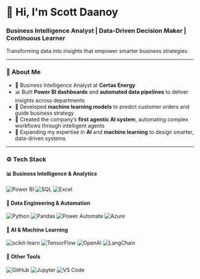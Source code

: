# 👋 Hi, I'm Scott Daanoy
### Business Intelligence Analyst | Data-Driven Decision Maker | Continuous Learner
Transforming data into insights that empower smarter business strategies.

---

### 💬 About Me
- 💼 Business Intelligence Analyst at **Certas Energy**  
- 📊 Built **Power BI dashboards** and **automated data pipelines** to deliver insights across departments  
- 🧠 Developed **machine learning models** to predict customer orders and guide business strategy  
- 🤖 Created the company’s **first agentic AI system**, automating complex workflows through intelligent agents  
- 🌱 Expanding my expertise in **AI** and **machine learning** to design smarter, data-driven systems  

---

### ⚙️ Tech Stack

#### 📊 Business Intelligence & Analytics
![Power BI](https://img.shields.io/badge/Power%20BI-F2C811?style=flat&logo=power-bi&logoColor=black)
![SQL](https://img.shields.io/badge/SQL-336791?style=flat&logo=postgresql&logoColor=white)
![Excel](https://img.shields.io/badge/Excel-217346?style=flat&logo=microsoft-excel&logoColor=white)

#### 💾 Data Engineering & Automation
![Python](https://img.shields.io/badge/Python-3776AB?style=flat&logo=python&logoColor=white)
![Pandas](https://img.shields.io/badge/Pandas-150458?style=flat&logo=pandas&logoColor=white)
![Power Automate](https://img.shields.io/badge/Power%20Automate-0066FF?style=flat&logo=power-automate&logoColor=white)
![Azure](https://img.shields.io/badge/Azure-0078D4?style=flat&logo=microsoft-azure&logoColor=white)

#### 🤖 AI & Machine Learning
![scikit-learn](https://img.shields.io/badge/scikit--learn-F7931E?style=flat&logo=scikit-learn&logoColor=white)
![TensorFlow](https://img.shields.io/badge/TensorFlow-FF6F00?style=flat&logo=tensorflow&logoColor=white)
![OpenAI](https://img.shields.io/badge/OpenAI-412991?style=flat&logo=openai&logoColor=white)
![LangChain](https://img.shields.io/badge/LangChain-0C6EB8?style=flat)

#### 🧠 Other Tools
![GitHub](https://img.shields.io/badge/GitHub-181717?style=flat&logo=github&logoColor=white)
![Jupyter](https://img.shields.io/badge/Jupyter-F37626?style=flat&logo=jupyter&logoColor=white)
![VS Code](https://img.shields.io/badge/VS%20Code-007ACC?style=flat&logo=visual-studio-code&logoColor=white)
